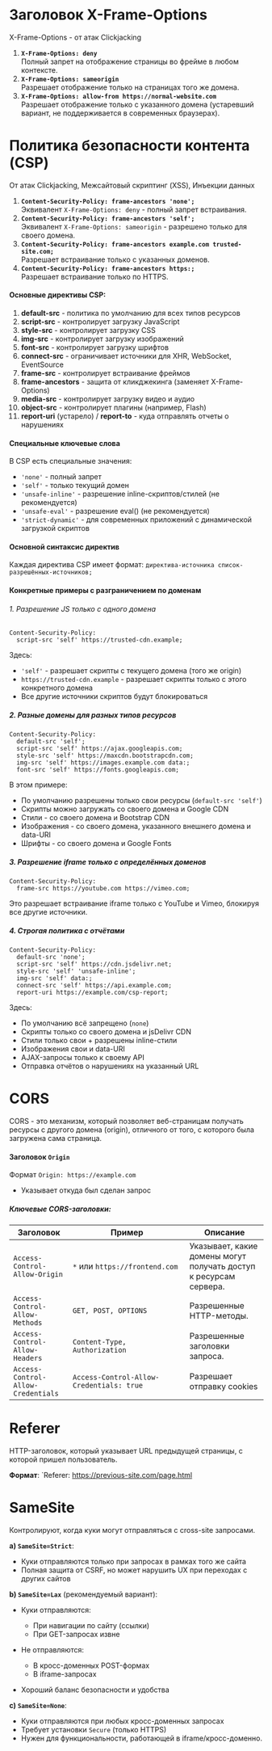 
# Заголовок X-Frame-Options

X-Frame-Options - от атак Clickjacking

1. **`X-Frame-Options: deny`**  
    Полный запрет на отображение страницы во фрейме в любом контексте.
2. **`X-Frame-Options: sameorigin`**  
    Разрешает отображение только на страницах того же домена.
3. **`X-Frame-Options: allow-from https://normal-website.com`**  
    Разрешает отображение только с указанного домена (устаревший вариант, не поддерживается в современных браузерах).

# Политика безопасности контента (CSP)

От атак Clickjacking, Межсайтовый скриптинг (XSS), Инъекции данных

1. **`Content-Security-Policy: frame-ancestors 'none';`**  
    Эквивалент `X-Frame-Options: deny` - полный запрет встраивания.
2. **`Content-Security-Policy: frame-ancestors 'self';`**  
    Эквивалент `X-Frame-Options: sameorigin` - разрешено только для своего домена.
3. **`Content-Security-Policy: frame-ancestors example.com trusted-site.com;`**  
    Разрешает встраивание только с указанных доменов.
4. **`Content-Security-Policy: frame-ancestors https:;`**  
    Разрешает встраивание только по HTTPS.

#### Основные директивы CSP:
1. **default-src** - политика по умолчанию для всех типов ресурсов
2. **script-src** - контролирует загрузку JavaScript
3. **style-src** - контролирует загрузку CSS
4. **img-src** - контролирует загрузку изображений
5. **font-src** - контролирует загрузку шрифтов
6. **connect-src** - ограничивает источники для XHR, WebSocket, EventSource
7. **frame-src** - контролирует встраивание фреймов
8. **frame-ancestors** - защита от кликджекинга (заменяет X-Frame-Options)
9. **media-src** - контролирует загрузку видео и аудио
10. **object-src** - контролирует плагины (например, Flash)
11. **report-uri** (устарело) / **report-to** - куда отправлять отчеты о нарушениях
#### Специальные ключевые слова
В CSP есть специальные значения:
- `'none'` - полный запрет
- `'self'` - только текущий домен
- `'unsafe-inline'` - разрешение inline-скриптов/стилей (не рекомендуется)
- `'unsafe-eval'` - разрешение eval() (не рекомендуется)
- `'strict-dynamic'` - для современных приложений с динамической загрузкой скриптов

#### Основной синтаксис директив
Каждая директива CSP имеет формат:
	`директива-источника список-разрешённых-источников;`

#### Конкретные примеры с разграничением по доменам

###### 1. Разрешение JS только с одного домена
```
Content-Security-Policy: 
  script-src 'self' https://trusted-cdn.example;
```
Здесь:
- `'self'` - разрешает скрипты с текущего домена (того же origin)
- `https://trusted-cdn.example` - разрешает скрипты только с этого конкретного домена
- Все другие источники скриптов будут блокироваться

##### 2. Разные домены для разных типов ресурсов
```
Content-Security-Policy: 
  default-src 'self';
  script-src 'self' https://ajax.googleapis.com;
  style-src 'self' https://maxcdn.bootstrapcdn.com;
  img-src 'self' https://images.example.com data:;
  font-src 'self' https://fonts.googleapis.com;
```

В этом примере:
- По умолчанию разрешены только свои ресурсы (`default-src 'self'`)
- Скрипты можно загружать со своего домена и Google CDN
- Стили - со своего домена и Bootstrap CDN
- Изображения - со своего домена, указанного внешнего домена и data-URI
- Шрифты - со своего домена и Google Fonts

##### 3. Разрешение iframe только с определённых доменов
```
Content-Security-Policy: 
  frame-src https://youtube.com https://vimeo.com;
```
Это разрешает встраивание iframe только с YouTube и Vimeo, блокируя все другие источники.

##### 4. Строгая политика с отчётами
```
Content-Security-Policy: 
  default-src 'none';
  script-src 'self' https://cdn.jsdelivr.net;
  style-src 'self' 'unsafe-inline';
  img-src 'self' data:;
  connect-src 'self' https://api.example.com;
  report-uri https://example.com/csp-report;
```
Здесь:
- По умолчанию всё запрещено (`none`)
- Скрипты только со своего домена и jsDelivr CDN
- Стили только свои + разрешены inline-стили
- Изображения свои и data-URI
- AJAX-запросы только к своему API
- Отправка отчётов о нарушениях на указанный URL


# CORS

CORS - это механизм, который позволяет веб-страницам получать ресурсы с другого домена (origin), отличного от того, с которого была загружена сама страница.

#### Заголовок `Origin`
Формат `Origin: https://example.com`
- Указывает откуда был сделан запрос

##### Ключевые CORS-заголовки:

| Заголовок                          | Пример                                   | Описание                                                          |
| ---------------------------------- | ---------------------------------------- | ----------------------------------------------------------------- |
| `Access-Control-Allow-Origin`      | `*` или `https://frontend.com`           | Указывает, какие домены могут получать доступ к ресурсам сервера. |
| `Access-Control-Allow-Methods`     | `GET, POST, OPTIONS`                     | Разрешенные HTTP-методы.                                          |
| `Access-Control-Allow-Headers`     | `Content-Type, Authorization`            | Разрешенные заголовки запроса.                                    |
| `Access-Control-Allow-Credentials` | `Access-Control-Allow-Credentials: true` | Разрешает отправку cookies                                        |

# Referer

HTTP-заголовок, который указывает URL предыдущей страницы, с которой пришел пользователь.

**Формат**:
	`Referer: https://previous-site.com/page.html
# SameSite

Контролируют, когда куки могут отправляться с cross-site запросами.

**a) `SameSite=Strict`**:
- Куки отправляются только при запросах в рамках того же сайта
- Полная защита от CSRF, но может нарушить UX при переходах с других сайтов

**b) `SameSite=Lax`** (рекомендуемый вариант):
- Куки отправляются:
    - При навигации по сайту (ссылки)
    - При GET-запросах извне

- Не отправляются:
    - В кросс-доменных POST-формах
    - В iframe-запросах

- Хороший баланс безопасности и удобства

**c) `SameSite=None`**:
- Куки отправляются при любых кросс-доменных запросах
- Требует установки `Secure` (только HTTPS)
- Нужен для функциональности, работающей в iframe/кросс-доменно.
